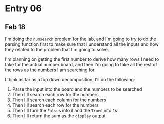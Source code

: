 # Entry 06

## Feb 18

I'm doing the `numsearch` problem for the lab, and I'm going to try to do the parsing function first to make sure that I understand all the inputs and how they related to the problem that I'm going to solve.

I'm planning on getting the first number to derive how many rows I need to take for the actual number board, and then I'm going to take all the rest of the rows as the numbers I am searching for.

I think as far as a top down decomposition, I'll do the following:

1. Parse the input into the board and the numbers to be searched
2. Then I'll search each row for the numbers
3. Then I'll search each column for the numbers
4. Then I'll search each row for the numbers
5. Then I'll turn the `False`s into `0` and the `True`s into `1`s
6. Then I'll return the sum as the `display` output
